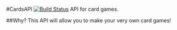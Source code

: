 #CardsAPI
[![Build Status](https://travis-ci.org/jsutaria/CardsAPI.svg?branch=master)](https://travis-ci.org/jsutaria/CardsAPI)
API for card games.

##Why?
This API will allow you to make your very own card games!
